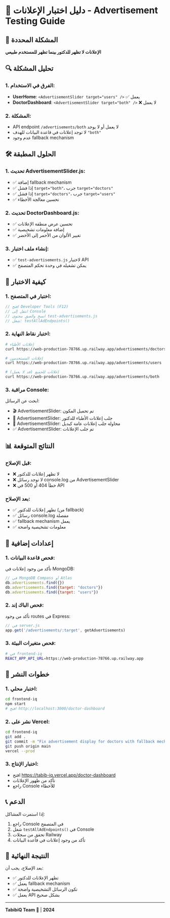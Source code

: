 # 🔧 دليل اختبار الإعلانات - Advertisement Testing Guide

## 🚨 المشكلة المحددة

**الإعلانات لا تظهر للدكتور بينما تظهر للمستخدم طبيعي**

## 🔍 تحليل المشكلة

### 1. **الفرق في الاستخدام:**
- **UserHome**: `<AdvertisementSlider target="users" />` ✅ يعمل
- **DoctorDashboard**: `<AdvertisementSlider target="both" />` ❌ لا يعمل

### 2. **المشكلة:**
- API endpoint `/advertisements/both` لا يعمل أو لا يوجد
- لا توجد إعلانات في قاعدة البيانات للهدف `"both"`
- عدم وجود fallback mechanism

## 🛠️ الحلول المطبقة

### 1. **تحديث AdvertisementSlider.js:**
- ✅ إضافة fallback mechanism
- ✅ إذا فشل `target="both"`، جرب `target="doctors"`
- ✅ إذا فشل `target="doctors"`، جرب `target="users"`
- ✅ تحسين معالجة الأخطاء

### 2. **تحديث DoctorDashboard.js:**
- ✅ تحسين عرض منطقة الإعلانات
- ✅ إضافة معلومات تشخيصية
- ✅ تغيير الألوان من الأحمر إلى الأخضر

### 3. **إنشاء ملف اختبار:**
- ✅ `test-advertisements.js` لاختبار API
- ✅ يمكن تشغيله في وحدة تحكم المتصفح

## 🧪 كيفية الاختبار

### 1. **اختبار في المتصفح:**
```javascript
// افتح Developer Tools (F12)
// انتقل إلى Console
// انسخ والصق محتوى test-advertisements.js
// شغل: testAllAdEndpoints()
```

### 2. **اختبار نقاط النهاية:**
```bash
# إعلانات الأطباء
curl https://web-production-78766.up.railway.app/advertisements/doctors

# إعلانات المستخدمين
curl https://web-production-78766.up.railway.app/advertisements/users

# إعلانات للجميع (قد لا يعمل)
curl https://web-production-78766.up.railway.app/advertisements/both
```

### 3. **مراقبة Console:**
ابحث عن الرسائل:
- 🎬 AdvertisementSlider: تم تحميل المكون
- 🎯 AdvertisementSlider: جلب إعلانات الأطباء للدكتور
- 🔄 AdvertisementSlider: محاولة جلب إعلانات عامة كبديل
- ✅ AdvertisementSlider: تم جلب الإعلانات

## 📊 النتائج المتوقعة

### **قبل الإصلاح:**
- ❌ لا تظهر إعلانات للدكتور
- ❌ لا توجد رسائل console.log من AdvertisementSlider
- ❌ خطأ 404 أو 500 في API

### **بعد الإصلاح:**
- ✅ تظهر إعلانات للدكتور (من fallback)
- ✅ رسائل console.log مفصلة
- ✅ fallback mechanism يعمل
- ✅ معلومات تشخيصية واضحة

## 🔧 إعدادات إضافية

### 1. **فحص قاعدة البيانات:**
تأكد من وجود إعلانات في MongoDB:
```javascript
// في MongoDB Compass أو Atlas
db.advertisements.find({})
db.advertisements.find({target: "doctors"})
db.advertisements.find({target: "users"})
```

### 2. **فحص الباك إند:**
تأكد من وجود routes في Express:
```javascript
// في server.js
app.get('/advertisements/:target', getAdvertisements)
```

### 3. **فحص متغيرات البيئة:**
```bash
# في frontend-iq
REACT_APP_API_URL=https://web-production-78766.up.railway.app
```

## 🚀 خطوات النشر

### 1. **اختبار محلي:**
```bash
cd frontend-iq
npm start
# افتح http://localhost:3000/doctor-dashboard
```

### 2. **نشر على Vercel:**
```bash
cd frontend-iq
git add .
git commit -m "Fix advertisement display for doctors with fallback mechanism"
git push origin main
vercel --prod
```

### 3. **اختبار الإنتاج:**
- افتح https://tabib-iq.vercel.app/doctor-dashboard
- تأكد من ظهور الإعلانات
- راجع Console للأخطاء

## 📞 الدعم

إذا استمرت المشاكل:
1. راجع Console في المتصفح
2. شغل `testAllAdEndpoints()` في Console
3. تحقق من سجلات Railway
4. تأكد من وجود إعلانات في قاعدة البيانات

## 🎯 النتيجة النهائية

بعد الإصلاح، يجب أن:
- ✅ تظهر الإعلانات للدكتور
- ✅ يعمل fallback mechanism
- ✅ تكون الرسائل التشخيصية واضحة
- ✅ يعمل API بشكل صحيح

---

**TabibiQ Team** 🏥 | **2024**

